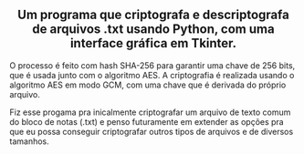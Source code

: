  <h2 align="center">Um programa que criptografa e descriptografa de arquivos .txt usando Python, com uma interface gráfica em Tkinter.</h2>

O processo é feito com hash SHA-256 para garantir uma chave de 256 bits, que é usada junto com o algoritmo AES.
A criptografia é realizada usando o algoritmo AES em modo GCM, com uma chave que é derivada do próprio arquivo. 

Fiz esse progama pra inicalmente criptografar um arquivo de texto comum do bloco de notas (.txt) e penso futuramente em extender as opções pra que eu possa conseguir criptografar outros tipos de arquivos e de diversos tamanhos.



